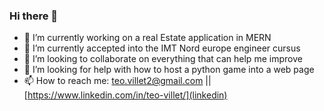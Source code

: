 ### Hi there 👋

- 🔭 I’m currently working on a real Estate application in MERN
- 🌱 I’m currently accepted into the IMT Nord europe engineer cursus
- 👯 I’m looking to collaborate on everything that can help me improve
- 🤔 I’m looking for help with how to host a python game into a web page
- 📫 How to reach me: teo.villet2@gmail.com || [https://www.linkedin.com/in/teo-villet/](linkedin)

